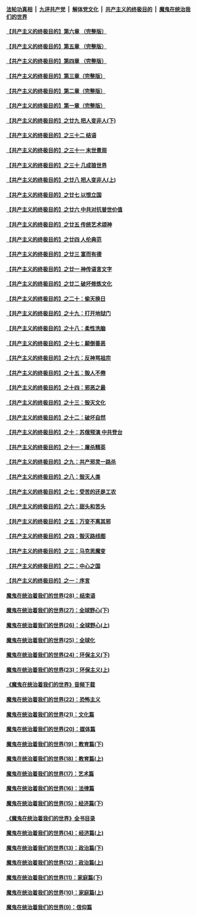 ####  [法轮功真相](../../../../basic/blob/master/README.md?t=02010552) &nbsp;|&nbsp; [九评共产党](../../../../9ping.md/blob/master/README.md?t=02010552) &nbsp;|&nbsp; [解体党文化](../../../../jtdwh.md/blob/master/README.md?t=02010552)  &nbsp;|&nbsp; [共产主义的终极目的](../../../../gczydzjmd.md/blob/master/README.md?t=02010552) &nbsp;|&nbsp; [魔鬼在统治我们的世界](../../../../mgztzwmdsj.md/blob/master/README.md?t=02010552) 

#### [【共产主义的终极目的】第六章 （完整版）](../pages/nsc422/n11428913.md?t=02010552) 

#### [【共产主义的终极目的】第五章 （完整版）](../pages/nsc422/n11428912.md?t=02010552) 

#### [【共产主义的终极目的】第四章 （完整版）](../pages/nsc422/n11428907.md?t=02010552) 

#### [【共产主义的终极目的】第三章（完整版）](../pages/nsc422/n11428848.md?t=02010552) 

#### [【共产主义的终极目的】第二章（完整版）](../pages/nsc422/n11428831.md?t=02010552) 

#### [【共产主义的终极目的】第一章（完整版）](../pages/nsc422/n11417651.md?t=02010552) 

#### [【共产主义的终极目的】之廿九 把人变非人(下)](../pages/nsc422/n11344140.md?t=02010552) 

#### [【共产主义的终极目的】之三十二 结语](../pages/nsc422/n11360535.md?t=02010552) 

#### [【共产主义的终极目的】之三十一 末世景观](../pages/nsc422/n11351129.md?t=02010552) 

#### [【共产主义的终极目的】之三十 几成狼世界](../pages/nsc422/n11348280.md?t=02010552) 

#### [【共产主义的终极目的】之廿八 把人变非人(上)](../pages/nsc422/n11340492.md?t=02010552) 

#### [【共产主义的终极目的】之廿七 以恨立国](../pages/nsc422/n11336944.md?t=02010552) 

#### [【共产主义的终极目的】之廿六 中共对抗普世价值](../pages/nsc422/n11324785.md?t=02010552) 

#### [【共产主义的终极目的】之廿五 传统艺术颂神](../pages/nsc422/n11296396.md?t=02010552) 

#### [【共产主义的终极目的】之廿四 人伦典范](../pages/nsc422/n11296397.md?t=02010552) 

#### [【共产主义的终极目的】之廿三 富而有德](../pages/nsc422/n11283598.md?t=02010552) 

#### [【共产主义的终极目的】之廿一 神传语言文字](../pages/nsc422/n11263265.md?t=02010552) 

#### [【共产主义的终极目的】之廿二 破坏修炼文化](../pages/nsc422/n11245728.md?t=02010552) 

#### [【共产主义的终极目的】之二十：偷天换日](../pages/nsc422/n11238846.md?t=02010552) 

#### [【共产主义的终极目的】之十九：打开地狱门](../pages/nsc422/n11206376.md?t=02010552) 

#### [【共产主义的终极目的】之十八：柔性洗脑](../pages/nsc422/n11199994.md?t=02010552) 

#### [【共产主义的终极目的】之十七：颠倒善恶](../pages/nsc422/n11179782.md?t=02010552) 

#### [【共产主义的终极目的】之十六：反神骂祖宗](../pages/nsc422/n11166798.md?t=02010552) 

#### [【共产主义的终极目的】之十五：毁人不倦](../pages/nsc422/n11166792.md?t=02010552) 

#### [【共产主义的终极目的】之十四：邪恶之最](../pages/nsc422/n11150249.md?t=02010552) 

#### [【共产主义的终极目的】之十三：毁灭文化](../pages/nsc422/n11135227.md?t=02010552) 

#### [【共产主义的终极目的】之十二：破坏自然](../pages/nsc422/n11135214.md?t=02010552) 

#### [【共产主义的终极目的】之十：苏俄预演 中共登台](../pages/nsc422/n11118424.md?t=02010552) 

#### [【共产主义的终极目的】之十一：屠杀精英](../pages/nsc422/n11118442.md?t=02010552) 

#### [【共产主义的终极目的】之九：共产邪灵一路杀](../pages/nsc422/n11114139.md?t=02010552) 

#### [【共产主义的终极目的】之八：毁灭人类](../pages/nsc422/n11108503.md?t=02010552) 

#### [【共产主义的终极目的】之七：受苦的还是工农](../pages/nsc422/n11101809.md?t=02010552) 

#### [【共产主义的终极目的】之六：甜头和苦头](../pages/nsc422/n11096971.md?t=02010552) 

#### [【共产主义的终极目的】之五：万变不离其邪](../pages/nsc422/n11091285.md?t=02010552) 

#### [【共产主义的终极目的】之四：毁灭路线图](../pages/nsc422/n11086284.md?t=02010552) 

#### [【共产主义的终极目的】之三：马克思魔变](../pages/nsc422/n11061941.md?t=02010552) 

#### [【共产主义的终极目的】之二：中心之国](../pages/nsc422/n11047728.md?t=02010552) 

#### [【共产主义的终极目的】之一：序言](../pages/nsc422/n11086077.md?t=02010552) 

#### [魔鬼在统治着我们的世界(28)：结束语](../pages/nsc422/n10936246.md?t=02010552) 

#### [魔鬼在统治着我们的世界(27)：全球野心(下)](../pages/nsc422/n10928319.md?t=02010552) 

#### [魔鬼在统治着我们的世界(26)：全球野心(上)](../pages/nsc422/n10900318.md?t=02010552) 

#### [魔鬼在统治着我们的世界(25)：全球化](../pages/nsc422/n10788205.md?t=02010552) 

#### [魔鬼在统治着我们的世界(24)：环保主义(下)](../pages/nsc422/n10695307.md?t=02010552) 

#### [魔鬼在统治着我们的世界(23)：环保主义(上)](../pages/nsc422/n10688613.md?t=02010552) 

#### [《魔鬼在统治着我们的世界》音频下载](../pages/nsc422/n10635553.md?t=02010552) 

#### [魔鬼在统治着我们的世界(22)：恐怖主义](../pages/nsc422/n10614727.md?t=02010552) 

#### [魔鬼在统治着我们的世界(21)：文化篇](../pages/nsc422/n10597706.md?t=02010552) 

#### [魔鬼在统治着我们的世界(20)：媒体篇](../pages/nsc422/n10586579.md?t=02010552) 

#### [魔鬼在统治着我们的世界(19)：教育篇(下)](../pages/nsc422/n10564808.md?t=02010552) 

#### [魔鬼在统治着我们的世界(18)：教育篇(上)](../pages/nsc422/n10526970.md?t=02010552) 

#### [魔鬼在统治着我们的世界(17)：艺术篇](../pages/nsc422/n10499093.md?t=02010552) 

#### [魔鬼在统治着我们的世界(16)：法律篇](../pages/nsc422/n10485969.md?t=02010552) 

#### [魔鬼在统治着我们的世界(15)：经济篇(下)](../pages/nsc422/n10469975.md?t=02010552) 

#### [《魔鬼在统治着我们的世界》全书目录](../pages/nsc422/n10464261.md?t=02010552) 

#### [魔鬼在统治着我们的世界(14)：经济篇(上)](../pages/nsc422/n10457370.md?t=02010552) 

#### [魔鬼在统治着我们的世界(13)：政治篇(下)](../pages/nsc422/n10448270.md?t=02010552) 

#### [魔鬼在统治着我们的世界(12)：政治篇(上)](../pages/nsc422/n10444576.md?t=02010552) 

#### [魔鬼在统治着我们的世界(11)：家庭篇(下)](../pages/nsc422/n10440961.md?t=02010552) 

#### [魔鬼在统治着我们的世界(10)：家庭篇(上)](../pages/nsc422/n10435448.md?t=02010552) 

#### [魔鬼在统治着我们的世界(9)：信仰篇](../pages/nsc422/n10432159.md?t=02010552) 

